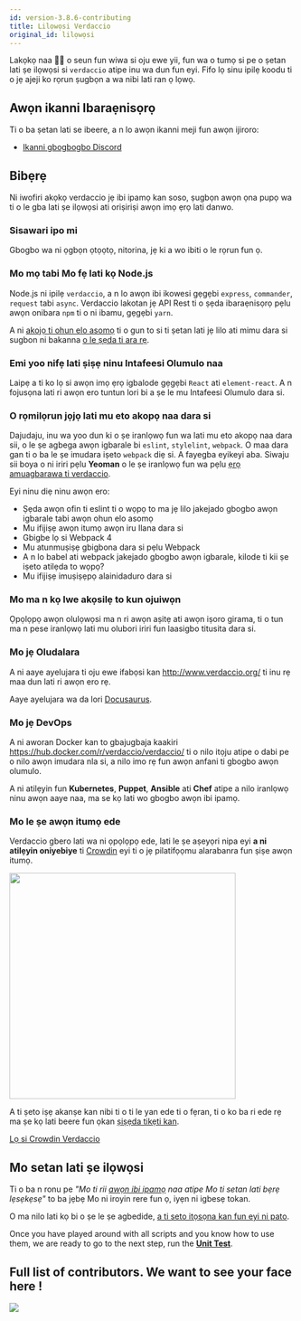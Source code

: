 ```yaml
---
id: version-3.8.6-contributing
title: Lilọwọsi Verdaccio
original_id: lilọwọsi
---
```


Lakọkọ naa 👏👏 o seun fun wiwa si oju ewe yii, fun wa o tumọ si pe o ṣetan lati ṣe ilọwọsi si `verdaccio` atipe inu wa dun fun eyi. Fifo lọ sinu ipilẹ koodu ti o jẹ ajeji ko rọrun ṣugbọn a wa nibi lati ran ọ lọwọ.

## Awọn ikanni Ibaraẹnisọrọ

Ti o ba ṣetan lati se ibeere, a n lo awọn ikanni meji fun awọn ijiroro:

* [Ikanni gbogbogbo Discord](http://chat.verdaccio.org/)

## Bibẹrẹ

Ni iwofiri akọkọ verdaccio jẹ ibi ipamọ kan soso, ṣugbọn awọn ọna pupọ wa ti o le gba lati ṣe ilọwọsi ati oriṣiriṣi awọn imọ ẹrọ lati danwo.

### Sisawari ipo mi

Gbogbo wa ni ọgbọn ọtọọtọ, nitorina, jẹ ki a wo ibiti o le rọrun fun ọ.

### Mo mọ tabi Mo fẹ lati kọ Node.js

Node.js ni ipilẹ `verdaccio`, a n lo awọn ibi ikowesi gẹgẹbi `express`, `commander`, `request` tabi `async`. Verdaccio lakotan jẹ API Rest ti o ṣẹda ibaraẹnisọrọ pẹlu awọn onibara `npm` ti o ni ibamu, gẹgẹbi `yarn`.

A ni [akojọ ti ohun elo asomọ](plugins.md) ti o gun to si ti ṣetan lati jẹ lilo ati mimu dara si sugbon ni bakanna [o le ṣẹda ti ara rẹ](dev-plugins.md).

### Emi yoo nifẹ lati ṣiṣẹ ninu Intafeesi Olumulo naa

Laipẹ a ti ko lọ si awọn imọ ẹrọ igbalode gẹgẹbi `React` ati `element-react`. A n fojusọna lati ri awọn ero tuntun lori bi a ṣe le mu Intafeesi Olumulo dara si.

### O rọmilọrun jọjọ lati mu eto akopọ naa dara si

Dajudaju, inu wa yoo dun ki o ṣe iranlọwọ fun wa lati mu eto akopọ naa dara sii, o le ṣe agbega awọn igbarale bi `eslint`, `stylelint`, `webpack`. O maa dara gan ti o ba le ṣe imudara iṣeto `webpack` diẹ si. A fayegba eyikeyi aba. Siwaju sii boya o ni iriri pẹlu **Yeoman** o le ṣe iranlọwọ fun wa pẹlu [ẹrọ amuagbarawa ti verdaccio](https://github.com/verdaccio/generator-verdaccio-plugin).

Eyi ninu diẹ ninu awọn ero:

* Ṣẹda awọn ofin ti eslint ti o wọpọ to ma jẹ lilo jakejado gbogbo awọn igbarale tabi awọn ohun elo asomọ
* Mu ifijiṣẹ awọn itumọ awọn iru Ilana dara si
* Gbigbe lọ si Webpack 4
* Mu atunmuṣiṣẹ gbigbona dara si pẹlu Webpack
* A n lo babel ati webpack jakejado gbogbo awọn igbarale, kilode ti kii ṣe iṣeto atilẹda to wọpọ?
* Mu ifijiṣẹ imuṣiṣẹpọ alainidaduro dara si

### Mo ma n kọ Iwe akọsilẹ to kun ojuiwọn

Ọpọlọpọ awọn olulọwọsi ma n ri awọn aṣitẹ ati awọn iṣoro girama, ti o tun ma n pese iranlọwọ lati mu olubori iriri fun laasigbo titusita dara si.

### Mo jẹ Oludalara

A ni aaye ayelujara ti oju ewe ifabọsi kan <http://www.verdaccio.org/> ti inu rẹ maa dun lati ri awọn ero rẹ.

Aaye ayelujara wa da lori [Docusaurus](https://docusaurus.io/).

### Mo jẹ DevOps

A ni aworan Docker kan to gbajugbaja kaakiri <https://hub.docker.com/r/verdaccio/verdaccio/> ti o nilo itọju atipe o dabi pe o nilo awọn imudara nla si, a nilo imo rẹ fun awọn anfani ti gbogbo awọn olumulo.

A ni atilẹyin fun **Kubernetes**, **Puppet**, **Ansible** ati **Chef** atipe a nilo iranlọwọ ninu awọn aaye naa, ma se kọ lati wo gbogbo awọn ibi ipamọ.

### Mo le ṣe awọn itumọ ede

Verdaccio gbero lati wa ni ọpọlọpọ ede, lati le ṣe aṣeyọri nipa eyi **a ni atilẹyin oniyebiye** ti [Crowdin](https://crowdin.com) eyi ti o jẹ pilatifọọmu alarabanra fun ṣiṣe awọn itumọ.

<img src="https://d3n8a8pro7vhmx.cloudfront.net/uridu/pages/144/attachments/original/1485948891/Crowdin.png" width="400px" />

A ti ṣeto iṣẹ akanṣe kan nibi ti o ti le yan ede ti o fẹran, ti o ko ba ri ede rẹ ma ṣe kọ lati beere fun ọkan [ṣiṣẹda tikẹti kan](https://github.com/verdaccio/verdaccio/issues/new).

[Lọ si Crowdin Verdaccio](https://crowdin.com/project/verdaccio)

## Mo setan lati ṣe ilọwọsi

Ti o ba n ronu pe *"Mo ti rii [awọn ibi ipamọ](repositories.md) naa atipe Mo ti setan lati bẹrẹ lẹsẹkẹsẹ"* to ba jẹbẹ Mo ni iroyin rere fun ọ, iyẹn ni igbesẹ tokan.

O ma nilo lati kọ bi o ṣe le ṣe agbedide, [a ti seto itọsọna kan fun eyi ni pato](build.md).

Once you have played around with all scripts and you know how to use them, we are ready to go to the next step, run the [**Unit Test**](test.md).

## Full list of contributors. We want to see your face here !

<a href="graphs/contributors"><img src="https://opencollective.com/verdaccio/contributors.svg?width=890&button=false" /></a>
